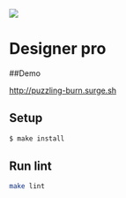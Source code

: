![](https://github.com/AlexandrKoliukh/layout-designer-project-lvl1/workflows/code-styleI/badge.svg)

# Designer pro

##Demo

http://puzzling-burn.surge.sh

## Setup

```sh
$ make install
```

## Run lint

```sh
make lint
```
